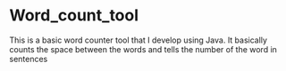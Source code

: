 # Word_count_tool

This is a basic word counter tool that I develop using Java. It basically counts the space between the words and tells the number of the word in sentences

